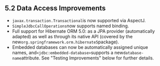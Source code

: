 ## 5.2 Data Access Improvements

* `javax.transaction.Transactional`is now supported via AspectJ.
* `SimpleJdbcCallOperations`now supports named binding.
* Full support for Hibernate ORM 5.0: as a JPA provider \(automatically adapted\) as well as through its native API \(covered by the new`org.springframework.orm.hibernate5`package\).
* Embedded databases can now be automatically assigned unique names, and`<jdbc:embedded-database>`supports a new`database-name`attribute. See "Testing Improvements" below for further details.



